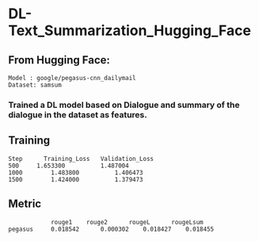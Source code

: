 # DL-Text_Summarization_Hugging_Face

## From Hugging Face: 
    Model : google/pegasus-cnn_dailymail
    Dataset: samsum

### Trained a DL model based on Dialogue and summary of the dialogue in the dataset as features.

## Training
    Step	  Training_Loss	  Validation_Loss
    500	    1.653300	      1.487004
    1000	    1.483800	      1.406473
    1500	    1.424000	      1.379473
  
## Metric
                rouge1	  rouge2	  rougeL	  rougeLsum
    pegasus	    0.018542	  0.000302	  0.018427	  0.018455







